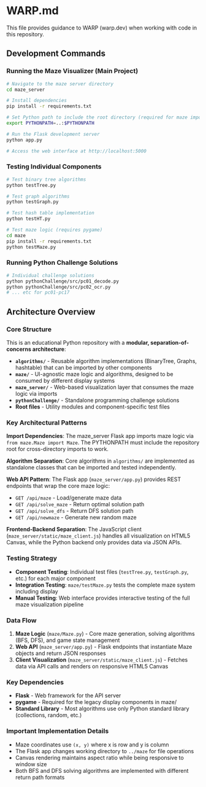 # WARP.md

This file provides guidance to WARP (warp.dev) when working with code in this repository.

## Development Commands

### Running the Maze Visualizer (Main Project)
```bash
# Navigate to the maze server directory
cd maze_server

# Install dependencies
pip install -r requirements.txt

# Set Python path to include the root directory (required for maze imports)
export PYTHONPATH=..:$PYTHONPATH

# Run the Flask development server
python app.py

# Access the web interface at http://localhost:5000
```

### Testing Individual Components
```bash
# Test binary tree algorithms
python testTree.py

# Test graph algorithms  
python testGraph.py

# Test hash table implementation
python testHT.py

# Test maze logic (requires pygame)
cd maze
pip install -r requirements.txt
python testMaze.py
```

### Running Python Challenge Solutions
```bash
# Individual challenge solutions
python pythonChallenge/src/pc01_decode.py
python pythonChallenge/src/pc02_ocr.py
# ... etc for pc01-pc17
```

## Architecture Overview

### Core Structure
This is an educational Python repository with a **modular, separation-of-concerns architecture**:

- **`algorithms/`** - Reusable algorithm implementations (BinaryTree, Graphs, hashtable) that can be imported by other components
- **`maze/`** - UI-agnostic maze logic and algorithms, designed to be consumed by different display systems
- **`maze_server/`** - Web-based visualization layer that consumes the maze logic via imports
- **`pythonChallenge/`** - Standalone programming challenge solutions
- **Root files** - Utility modules and component-specific test files

### Key Architectural Patterns

**Import Dependencies**: The maze_server Flask app imports maze logic via `from maze.Maze import Maze`. The PYTHONPATH must include the repository root for cross-directory imports to work.

**Algorithm Separation**: Core algorithms in `algorithms/` are implemented as standalone classes that can be imported and tested independently.

**Web API Pattern**: The Flask app (`maze_server/app.py`) provides REST endpoints that wrap the core maze logic:
- `GET /api/maze` - Load/generate maze data
- `GET /api/solve_maze` - Return optimal solution path  
- `GET /api/solve_dfs` - Return DFS solution path
- `GET /api/newmaze` - Generate new random maze

**Frontend-Backend Separation**: The JavaScript client (`maze_server/static/maze_client.js`) handles all visualization on HTML5 Canvas, while the Python backend only provides data via JSON APIs.

### Testing Strategy
- **Component Testing**: Individual test files (`testTree.py`, `testGraph.py`, etc.) for each major component
- **Integration Testing**: `maze/testMaze.py` tests the complete maze system including display
- **Manual Testing**: Web interface provides interactive testing of the full maze visualization pipeline

### Data Flow
1. **Maze Logic** (`maze/Maze.py`) - Core maze generation, solving algorithms (BFS, DFS), and game state management
2. **Web API** (`maze_server/app.py`) - Flask endpoints that instantiate Maze objects and return JSON responses  
3. **Client Visualization** (`maze_server/static/maze_client.js`) - Fetches data via API calls and renders on responsive HTML5 Canvas

### Key Dependencies
- **Flask** - Web framework for the API server
- **pygame** - Required for the legacy display components in maze/
- **Standard Library** - Most algorithms use only Python standard library (collections, random, etc.)

### Important Implementation Details
- Maze coordinates use `(x, y)` where x is row and y is column
- The Flask app changes working directory to `../maze` for file operations
- Canvas rendering maintains aspect ratio while being responsive to window size
- Both BFS and DFS solving algorithms are implemented with different return path formats